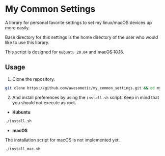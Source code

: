 # My Common Settings

A library for personal favorite settings to set my linux/macOS devices up more easily.

Base directory for this settings is the home directory of the user who would like to use this library.

This script is designed for `Kubuntu 20.04` and ~~macOS 10.15~~.

## Usage

1. Clone the repository.

```bash
git clone https://github.com/awesometic/my_common_settings.git && cd my_common_settings
```

2. And install preferences by using the `install.sh` script. Keep in mind that you should not execute as root.

- **Kubuntu**

```bash
./install.sh
```

- **macOS**

The installation script for macOS is not implemented yet.

```bash
./install_mac.sh
```

